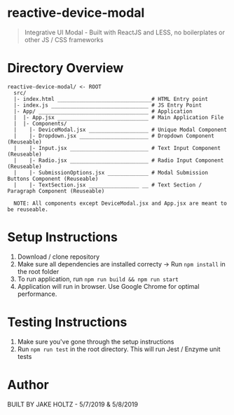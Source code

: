 # reactive-device-modal
> Integrative UI Modal - Built with ReactJS and LESS, no boilerplates or other JS / CSS frameworks

# Directory Overview

````
reactive-device-modal/ <- ROOT
  src/
  |- index.html ______________________________# HTML Entry point
  |- index.js _______________________________ # JS Entry Point 
  |- App/ ___________________________________ # Application
  |  |- App.jsx _____________________________ # Main Application File
  |  |- Components/
  |    |- DeviceModal.jsx ___________________ # Unique Modal Component
  |    |- Dropdown.jsx ______________________ # Dropdown Component (Reuseable)
  |    |- Input.jsx _________________________ # Text Input Component (Reuseable)
  |    |- Radio.jsx _________________________ # Radio Input Component (Reuseable)
  |    |- SubmissionOptions.jsx _____________ # Modal Submission Buttons Component (Reuseable)
  |    |- TextSection.jsx ________________ __ # Text Section / Paragraph Component (Reuseable)
  
  NOTE: All components except DeviceModal.jsx and App.jsx are meant to be reuseable.
````


# Setup Instructions
1) Download / clone repository 
2) Make sure all dependencies are installed correcty -> Run `npm install` in the root folder
3) To run application, run `npm run build && npm run start`
4) Application will run in browser. Use Google Chrome for optimal performance.

# Testing Instructions
1) Make sure you've gone through the setup instructions
2) Run `npm run test` in the root directory. This will run Jest / Enzyme unit tests

# Author
BUILT BY JAKE HOLTZ - 5/7/2019 & 5/8/2019

